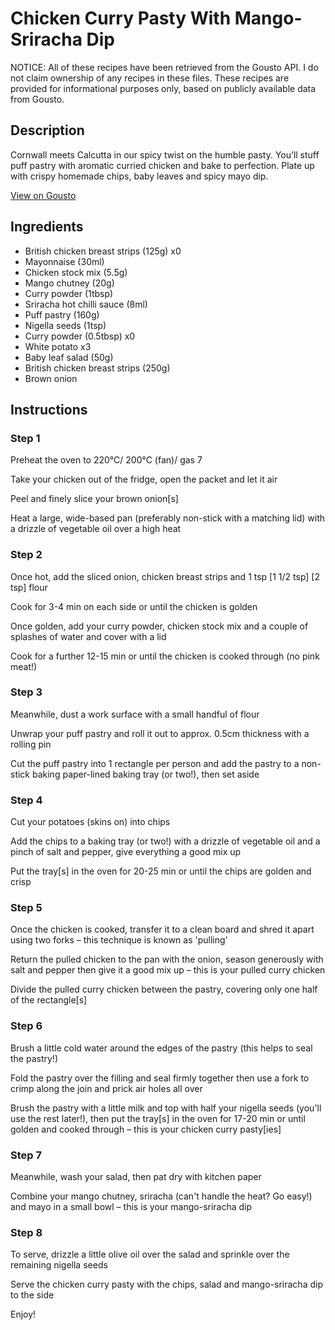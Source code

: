 # Chicken Curry Pasty With Mango-Sriracha Dip

NOTICE: All of these recipes have been retrieved from the Gousto API. I do not claim ownership of any recipes in these files. These recipes are provided for informational purposes only, based on publicly available data from Gousto.

## Description

Cornwall meets Calcutta in our spicy twist on the humble pasty. You’ll stuff puff pastry with aromatic curried chicken and bake to perfection. Plate up with crispy homemade chips, baby leaves and spicy mayo dip.


[View on Gousto](https://www.gousto.co.uk/recipes/cookbook/chicken-curry-pasty-with-chips-and-mango-sriracha-dip)

## Ingredients

- British chicken breast strips (125g) x0
- Mayonnaise (30ml)
- Chicken stock mix (5.5g)
- Mango chutney (20g)
- Curry powder (1tbsp)
- Sriracha hot chilli sauce (8ml)
- Puff pastry (160g)
- Nigella seeds (1tsp)
- Curry powder (0.5tbsp) x0
- White potato x3
- Baby leaf salad (50g)
- British chicken breast strips (250g)
- Brown onion

## Instructions


### Step 1

Preheat the oven to 220°C/ 200°C (fan)/ gas 7

Take your chicken out of the fridge, open the packet and let it air

Peel and finely slice your brown onion[s]

Heat a large, wide-based pan (preferably non-stick with a matching lid) with a drizzle of vegetable oil over a high heat


### Step 2

Once hot, add the sliced onion, chicken breast strips and 1 tsp <span class="text-purple">[1 1/2 tsp]</span> <span class="text-danger">[2 tsp]</span> flour

Cook for 3-4 min on each side or until the chicken is golden

Once golden, add your curry powder, chicken stock mix and a couple of splashes of water and cover with a lid

Cook for a further 12-15 min or until the chicken is cooked through (no pink meat!)


### Step 3

Meanwhile, dust a work surface with a small handful of flour

Unwrap your puff pastry and roll it out to approx. 0.5cm thickness with a rolling pin

Cut the puff pastry into 1 rectangle per person and add the pastry to a non-stick baking paper-lined baking tray (or two!), then set aside


### Step 4

Cut your potatoes (skins on) into chips

Add the chips to a baking tray (or two!) with a drizzle of vegetable oil and a pinch of salt and pepper, give everything a good mix up

Put the tray[s] in the oven for 20-25 min or until the chips are golden and crisp


### Step 5

Once the chicken is cooked, transfer it to a clean board and shred it apart using two forks – this technique is known as 'pulling'

Return the pulled chicken to the pan with the onion, season generously with salt and pepper then give it a good mix up – this is your pulled curry chicken

Divide the pulled curry chicken between the pastry, covering only one half of the rectangle[s]


### Step 6

Brush a little cold water around the edges of the pastry (this helps to seal the pastry!)

Fold the pastry over the filling and seal firmly together then use a fork to crimp along the join and prick air holes all over

Brush the pastry with a little milk and top with half your nigella seeds (you'll use the rest later!), then put the tray[s] in the oven for 17-20 min or until golden and cooked through – this is your chicken curry pasty[ies]


### Step 7

Meanwhile, wash your salad, then pat dry with kitchen paper

Combine your mango chutney, sriracha (can't handle the heat? Go easy!) and mayo in a small bowl – this is your mango-sriracha dip

### Step 8

To serve, drizzle a little olive oil over the salad and sprinkle over the remaining nigella seeds

Serve the chicken curry pasty with the chips, salad and mango-sriracha dip to the side

Enjoy!

